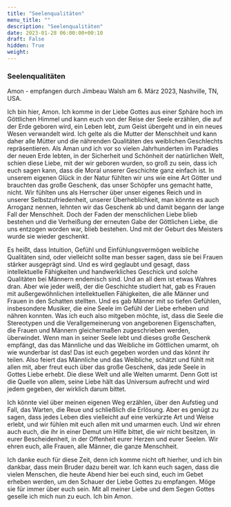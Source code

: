 ```yaml
---
title: "Seelenqualitäten"
menu_title: ""
description: "Seelenqualitäten"
date: 2023-01-28 06:00:00+00:10
draft: False
hidden: True
weight:
---
```

### Seelenqualitäten

Amon - empfangen durch Jimbeau Walsh am 6. März 2023, Nashville, TN, USA.

Ich bin hier, Amon. Ich komme in der Liebe Gottes aus einer Sphäre hoch im Göttlichen Himmel und kann euch von der Reise der Seele erzählen, die auf der Erde geboren wird, ein Leben lebt, zum Geist übergeht und in ein neues Wesen verwandelt wird. Ich gelte als die Mutter der Menschheit und kann daher alle Mütter und die nährenden Qualitäten des weiblichen Geschlechts repräsentieren. Als Aman und ich vor so vielen Jahrhunderten im Paradies der neuen Erde lebten, in der Sicherheit und Schönheit der natürlichen Welt, schien diese Liebe, mit der wir geboren wurden, so groß zu sein, dass ich euch sagen kann, dass die Moral unserer Geschichte ganz einfach ist. In unserem eigenen Glück in der Natur fühlten wir uns wie eine Art Götter und brauchten das große Geschenk, das unser Schöpfer uns gemacht hatte, nicht. Wir fühlten uns als Herrscher über unser eigenes Reich und in unserer Selbstzufriedenheit, unserer Überheblichkeit, man könnte es auch Arroganz nennen, lehnten wir das Geschenk ab und damit begann der lange Fall der Menschheit. Doch der Faden der menschlichen Liebe blieb bestehen und die Verheißung der erneuten Gabe der Göttlichen Liebe, die uns entzogen worden war, blieb bestehen. Und mit der Geburt des Meisters wurde sie wieder geschenkt.

Es heißt, dass Intuition, Gefühl und Einfühlungsvermögen weibliche Qualitäten sind, oder vielleicht sollte man besser sagen, dass sie bei Frauen stärker ausgeprägt sind. Und es wird geglaubt und gesagt, dass intellektuelle Fähigkeiten und handwerkliches Geschick und solche Qualitäten bei Männern endemisch sind. Und an all dem ist etwas Wahres dran. Aber wie jeder weiß, der die Geschichte studiert hat, gab es Frauen mit außergewöhnlichen intellektuellen Fähigkeiten, die alle Männer und Frauen in den Schatten stellten. Und es gab Männer mit so tiefen Gefühlen, insbesondere Musiker, die eine Seele im Gefühl der Liebe erheben und nähren konnten. Was ich euch also mitgeben möchte, ist, dass die Seele die Stereotypen und die Verallgemeinerung von angeborenen Eigenschaften, die Frauen und Männern gleichermaßen zugeschrieben werden, überwindet. Wenn man in seiner Seele lebt und dieses große Geschenk empfängt, das das Männliche und das Weibliche im Göttlichen umarmt, oh wie wunderbar ist das! Das ist euch gegeben worden und das könnt ihr teilen. Also feiert das Männliche und das Weibliche, schätzt und fühlt mit allen mit, aber freut euch über das große Geschenk, das jede Seele in Gottes Liebe erhebt. Die diese Welt und alle Welten umarmt. Denn Gott ist die Quelle von allem, seine Liebe hält das Universum aufrecht und wird jedem gegeben, der wirklich darum bittet.

Ich könnte viel über meinen eigenen Weg erzählen, über den Aufstieg und Fall, das Warten, die Reue und schließlich die Erlösung. Aber es genügt zu sagen, dass jedes Leben dies vielleicht auf eine verkürzte Art und Weise erlebt, und wir fühlen mit euch allen mit und umarmen euch. Und wir ehren auch euch, die ihr in einer Demut um Hilfe bittet, die wir nicht besitzen, in eurer Bescheidenheit, in der Offenheit eurer Herzen und eurer Seelen. Wir ehren euch, alle Frauen, alle Männer, die ganze Menschheit.

Ich danke euch für diese Zeit, denn ich komme nicht oft hierher, und ich bin dankbar, dass mein Bruder dazu bereit war. Ich kann euch sagen, dass die vielen Menschen, die heute Abend hier bei euch sind, euch im Gebet erheben werden, um den Schauer der Liebe Gottes zu empfangen. Möge sie für immer über euch sein. Mit all meiner Liebe und dem Segen Gottes geselle ich mich nun zu euch. Ich bin Amon.
